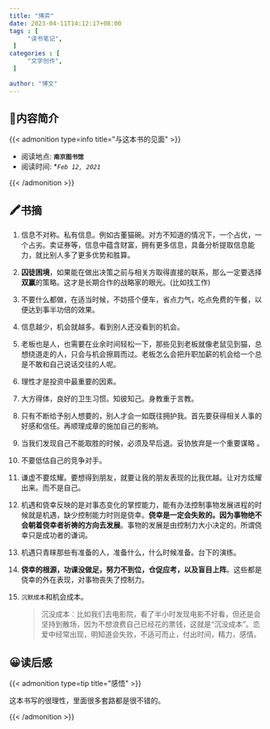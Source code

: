 ```yaml
---
title: "博弈"
date: 2023-04-11T14:12:17+08:00
tags : [                                    
     "读书笔记",
 ]
categories : [                              
     "文学创作",
 ]
 
author: "博文" 
---
```


## 📜**内容简介**

{{< admonition type=info title="与这本书的见面"  >}}

- 阅读地点: **`南京图书馆`**
- 阅读时间: **`Feb 12, 2021`*

{{< /admonition >}}

## 🖍️书摘

1. 信息不对称。私有信息。例如古董猫碗。对方不知道的情况下，一个占优，一个占劣。卖证券等，信息中蕴含财富，拥有更多信息，具备分析提取信息能力，就比别人多了更多优势和胜算。

2. **囚徒困境**，如果能在做出决策之前与相关方取得直接的联系，那么一定要选择**双赢**的策略。这才是长期合作的战略家的眼光。(比如找工作)

3. 不要什么都做，在适当时候，不妨搭个便车，省点力气，吃点免费的午餐，以便达到事半功倍的效果。

4. 信息越少，机会就越多。看到别人还没看到的机会。

5. 老板也是人，也需要在业余时间轻松一下，那些见到老板就像老鼠见到猫，总想绕道走的人，只会与机会擦肩而过。老板怎么会把升职加薪的机会给一个总是不敢和自己说话交往的人呢。

6. 理性才是投资中最重要的因素。

7. 大方得体，良好的卫生习惯。知彼知己。身教重于言教。

8. 只有不断给予别人想要的，别人才会一如既往拥护我。首先要获得相关人事的好感和信任。再顺理成章的施加自己的影响。

9. 当我们发现自己不能取胜的时候，必须及早后退。妥协放弃是一个重要谋略 。

10. 不要低估自己的竞争对手。

11. 谦虚不要炫耀。要想得到朋友，就要让我的朋友表现的比我优越。让对方炫耀出来。而不是自己。

12. 机遇和侥幸反映的是对事态变化的掌控能力，能有办法控制事物发展进程的时候就是机遇，缺少控制能力时则是侥幸。**侥幸是一定会失败的。因为事物绝不会朝着侥幸者祈祷的方向去发展**。事物的发展是由控制力大小决定的。所谓侥幸只是成功者的谦词。

13. 机遇只青睐那些有准备的人，准备什么，什么时候准备。台下的演练。

14. **侥幸的根源，功课没做足，努力不到位，仓促应考，以及盲目上阵**。这些都是侥幸的外在表现，对事物丧失了控制力。

15. `沉默成本`和机会成本。

    >  沉没成本：比如我们去电影院，看了半小时发现电影不好看，但还是会坚持到散场，因为不想浪费自己已经花的票钱，这就是“沉没成本”。恋爱中经常出现，明知道会失败，不适可而止，付出时间，精力，感情。

## 😀读后感

{{< admonition type=tip title="感悟"  >}}

这本书写的很理性，里面很多套路都是很不错的。

{{< /admonition >}}

